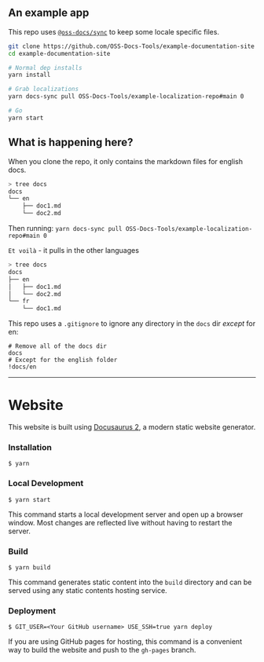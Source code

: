 ## An example app

This repo uses [`@oss-docs/sync`](https://www.npmjs.com/package/@oss-docs/sync) to keep some locale specific files.

```sh
git clone https://github.com/OSS-Docs-Tools/example-documentation-site
cd example-documentation-site

# Normal dep installs
yarn install

# Grab localizations
yarn docs-sync pull OSS-Docs-Tools/example-localization-repo#main 0

# Go
yarn start
```

## What is happening here?

When you clone the repo, it only contains the markdown files for english docs.

```sh
> tree docs
docs
└── en
    ├── doc1.md
    └── doc2.md
```

Then running: `yarn docs-sync pull OSS-Docs-Tools/example-localization-repo#main 0`

`Et voilà` - it pulls in the other languages

```sh
> tree docs
docs
├── en
│   ├── doc1.md
│   └── doc2.md
└── fr
    └── doc1.md
```

This repo uses a `.gitignore` to ignore any directory in the `docs` dir _except_ for en:

```
# Remove all of the docs dir
docs
# Except for the english folder
!docs/en
```

----

# Website

This website is built using [Docusaurus 2](https://v2.docusaurus.io/), a modern static website generator.

### Installation

```
$ yarn
```

### Local Development

```
$ yarn start
```

This command starts a local development server and open up a browser window. Most changes are reflected live without having to restart the server.

### Build

```
$ yarn build
```

This command generates static content into the `build` directory and can be served using any static contents hosting service.

### Deployment

```
$ GIT_USER=<Your GitHub username> USE_SSH=true yarn deploy
```

If you are using GitHub pages for hosting, this command is a convenient way to build the website and push to the `gh-pages` branch.
